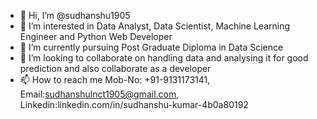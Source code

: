- 👋 Hi, I’m @sudhanshu1905
- 👀 I’m interested in Data Analyst, Data Scientist, Machine Learning Engineer and Python Web Developer
- 🌱 I’m currently pursuing Post Graduate Diploma in Data Science
- 💞️ I’m looking to collaborate on handling data and analysing it for good prediction and also collaborate as a developer
- 📫 How to reach me Mob-No: +91-9131173141, Email:sudhanshulnct1905@gmail.com, Linkedin:linkedin.com/in/sudhanshu-kumar-4b0a80192

<!---
sudhanshu1905/sudhanshu1905 is a ✨ special ✨ repository because its `README.md` (this file) appears on your GitHub profile.
You can click the Preview link to take a look at your changes.
--->
